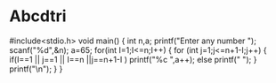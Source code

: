 # Abcdtri
#include<stdio.h>
void main()
{
int n,a;
printf("Enter any number ");
scanf("%d",&n);
a=65;
for(int I=1;I<=n;I++)
{
for (int j=1;j<=n+1-I;j++)
{
if(I==1 || j==1 || I==n ||j==n+1-I )
printf("%c ",a++);
else
printf("  ");
}
printf("\n");
}
}
    
